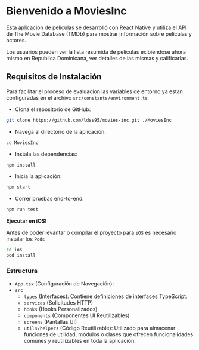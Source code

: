 # Bienvenido a MoviesInc

Esta aplicación de películas se desarrolló con React Native y utiliza el API de The Movie Database (TMDb) para mostrar información sobre películas y actores.

Los usuarios pueden ver la lista resumida de peliculas exibiendose ahora mismo en Republica Dominicana, ver detalles de las mismas y calificarlas.

## Requisitos de Instalación

Para facilitar el proceso de evaluacion las variables de entorno ya estan configuradas en el archivo `src/constants/environment.ts`

- Clona el repositorio de GitHub:

```sh
git clone https://github.com/ldss95/movies-inc.git ./MoviesInc
```

- Navega al directorio de la aplicación:

```sh
cd MoviesInc
```

- Instala las dependencias:

```sh
npm install
```

- Inicia la aplicación:
```sh
npm start
```

- Correr pruebas end-to-end:
```sh
npm run test
```

**Ejecutar en iOS!**

Antes de poder levantar o compilar el proyecto para `iOS` es necesario instalar los `Pods`
```sh
cd ios
pod install
```


### Estructura
  - `App.tsx` (Configuración de Navegación):
  - `src`
    - `types` (Interfaces): Contiene definiciones de interfaces TypeScript.
    - `services` (Solicitudes HTTP)
    - `hooks` (Hooks Personalizados)
  	- `components` (Componentes UI Reutilizables)
    - `screens` (Pantallas UI)
    - `utils/helpers` (Código Reutilizable): Utilizado para almacenar funciones de utilidad, módulos o clases que ofrecen funcionalidades comunes y reutilizables en toda la aplicación.
